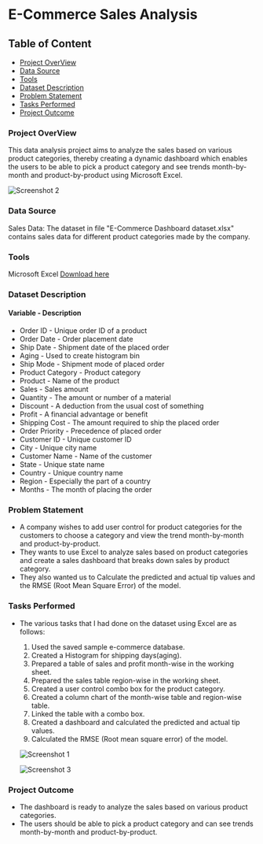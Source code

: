 # E-Commerce Sales Analysis

## Table of Content
   - [Project OverView](#project-overview)
   - [Data Source](#data-source)
   - [Tools](#tools)
   - [Dataset Description](#dataset-description)
   - [Problem Statement](#problem-statement)
   - [Tasks Performed](#tasks-performed)
   - [Project Outcome](#project-outcome)
### Project OverView
   This data analysis project aims to analyze the sales based on various product categories, thereby creating a dynamic dashboard which enables the users to be able to pick a product category and see trends month-by-month and product-by-product using Microsoft Excel.
   
 ![Screenshot 2](https://github.com/user-attachments/assets/ba06188d-f4d0-4e65-9df0-8156208c2419)

### Data Source
   Sales Data: The dataset in file "E-Commerce Dashboard dataset.xlsx" contains sales data for different product categories made by the company.

### Tools
   Microsoft Excel [Download here](https://microsoft.com)

### Dataset Description
   #### Variable       -                Description
 - Order ID           -                Unique order ID of a product
 - Order Date         -                Order placement date
 - Ship Date          -                Shipment date of the placed order
 - Aging              -                Used to create histogram bin
 - Ship Mode          -                Shipment mode of placed order
 - Product Category   -                Product category
 - Product            -                Name of the product  
 - Sales              -                Sales amount
 - Quantity           -                The amount or number of a material
 - Discount           -                A deduction from the usual cost of something
 - Profit             -                A financial advantage or benefit
 - Shipping Cost      -                The amount required to ship the placed order
 - Order Priority     -                Precedence of placed order
 - Customer ID        -                Unique customer ID
 - City               -                Unique city name
 - Customer Name      -                Name of the customer
 - State              -                Unique state name
 - Country            -                Unique country name
 - Region             -                Especially the part of a country
 - Months             -                The month of placing the order

### Problem Statement
   - A company wishes to add user control for product categories for the customers to choose a category and view the trend month-by-month and product-by-product.
   - They wants to use Excel to analyze sales based on product categories and create a sales dashboard that breaks down sales by product category.
   - They also wanted us to Calculate the predicted and actual tip values and the RMSE (Root Mean Square Error) of the model.

### Tasks Performed
   - The various tasks that I had done on the dataset using Excel are as follows:
     1. Used the saved sample e-commerce database.
     2. Created a Histogram for shipping days(aging).
     3. Prepared a table of sales and profit month-wise in the working sheet.
     4. Prepared the sales table region-wise in the working sheet.
     5. Created a user control combo box for the product category.
     6. Created a column chart of the month-wise table and region-wise table.
     7. Linked the table with a combo box.
     8. Created a dashboard and calculated the predicted and actual tip values.
     9. Calculated the RMSE (Root mean square error) of the model.

     ![Screenshot 1](https://github.com/user-attachments/assets/17cbb6fc-e091-4dc2-81e1-d833101930a1)
     
     ![Screenshot 3](https://github.com/user-attachments/assets/5fa002fe-ce10-40df-b1e1-29c4017b4064)

    
### Project Outcome
   - The dashboard is ready to analyze the sales based on various product categories.
   - The users should be able to pick a product category and can see trends month-by-month and product-by-product. 

